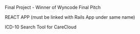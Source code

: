 Final Project - Winner of Wyncode Final Pitch


REACT APP (must be linked with Rails App under same name)


ICD-10 Search Tool for CareCloud
